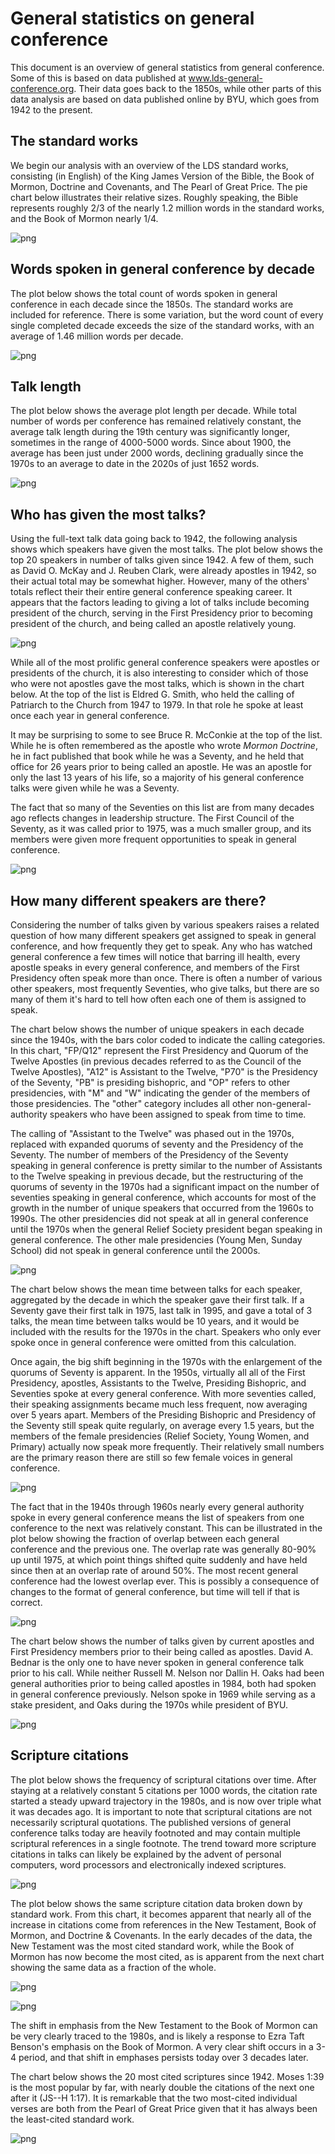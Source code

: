 # General statistics on general conference
This document is an overview of general statistics from general conference. Some of this is based on data published at www.lds-general-conference.org. Their data goes back to the 1850s, while other parts of this data analysis are based on data published online by BYU, which goes from 1942 to the present.

## The standard works
We begin our analysis with an overview of the LDS standard works, consisting (in English) of the King James Version of the Bible, the Book of Mormon, Doctrine and Covenants, and The Pearl of Great Price. The pie chart below illustrates their relative sizes. Roughly speaking, the Bible represents roughly 2/3 of the nearly 1.2 million words in the standard works, and the Book of Mormon nearly 1/4.


    
![png](General%20Stats_files/General%20Stats_3_0.png)
    


## Words spoken in general conference by decade
The plot below shows the total count of words spoken in general conference in each decade since the 1850s. The standard works are included for reference. There is some variation, but the word count of every single completed decade exceeds the size of the standard works, with an average of 1.46 million words per decade.


    
![png](General%20Stats_files/General%20Stats_5_0.png)
    


## Talk length
The plot below shows the average plot length per decade. While total number of words per conference has remained relatively constant, the average talk length during the 19th century was significantly longer, sometimes in the range of 4000-5000 words. Since about 1900, the average has been just under 2000 words, declining gradually since the 1970s to an average to date in the 2020s of just 1652 words.


    
![png](General%20Stats_files/General%20Stats_7_0.png)
    


## Who has given the most talks?
Using the full-text talk data going back to 1942, the following analysis shows which speakers have given the most talks. The plot below shows the top 20 speakers in number of talks given since 1942. A few of them, such as David O. McKay and J. Reuben Clark, were already apostles in 1942, so their actual total may be somewhat higher. However, many of the others' totals reflect their their entire general conference speaking career. It appears that the factors leading to giving a lot of talks include becoming president of the church, serving in the First Presidency prior to becoming president of the church, and being called an apostle relatively young.


    
![png](General%20Stats_files/General%20Stats_10_0.png)
    


While all of the most prolific general conference speakers were apostles or presidents of the church, it is also interesting to consider which of those who were not apostles gave the most talks, which is shown in the chart below. At the top of the list is Eldred G. Smith, who held the calling of Patriarch to the Church from 1947 to 1979. In that role he spoke at least once each year in general conference.

It may be surprising to some to see Bruce R. McConkie at the top of the list. While he is often remembered as the apostle who wrote *Mormon Doctrine*, he in fact published that book while he was a Seventy, and he held that office for 26 years prior to being called an apostle. He was an apostle for only the last 13 years of his life, so a majority of his general conference talks were given while he was a Seventy.

The fact that so many of the Seventies on this list are from many decades ago reflects changes in leadership structure. The First Council of the Seventy, as it was called prior to 1975, was a much smaller group, and its members were given more frequent opportunities to speak in general conference.


    
![png](General%20Stats_files/General%20Stats_12_0.png)
    


## How many different speakers are there?
Considering the number of talks given by various speakers raises a related question of how many different speakers get assigned to speak in general conference, and how frequently they get to speak. Any who has watched general conference a few times will notice that barring ill health, every apostle speaks in every general conference, and members of the First Presidency often speak more than once. There is often a number of various other speakers, most frequently Seventies, who give talks, but there are so many of them it's hard to tell how often each one of them is assigned to speak.

The chart below shows the number of unique speakers in each decade since the 1940s, with the bars color coded to indicate the calling categories. In this chart, "FP/Q12" represent the First Presidency and Quorum of the Twelve Apostles (in previous decades referred to as the Council of the Twelve Apostles), "A12" is Assistant to the Twelve, "P70" is the Presidency of the Seventy, "PB" is presiding bishopric, and "OP" refers to other presidencies, with "M" and "W" indicating the gender of the members of those presidencies. The "other" category includes all other non-general-authority speakers who have been assigned to speak from time to time.

The calling of "Assistant to the Twelve" was phased out in the 1970s, replaced with expanded quorums of seventy and the Presidency of the Seventy. The number of members of the Presidency of the Seventy speaking in general conference is pretty similar to the number of Assistants to the Twelve speaking in previous decade, but the restructuring of the quorums of seventy in the 1970s had a significant impact on the number of seventies speaking in general conference, which accounts for most of the growth in the number of unique speakers that occurred from the 1960s to 1990s. The other presidencies did not speak at all in general conference until the 1970s when the general Relief Society president began speaking in general conference. The other male presidencies (Young Men, Sunday School) did not speak in general conference until the 2000s.


    
![png](General%20Stats_files/General%20Stats_14_0.png)
    


The chart below shows the mean time between talks for each speaker, aggregated by the decade in which the speaker gave their first talk. If a Seventy gave their first talk in 1975, last talk in 1995, and gave a total of 3 talks, the mean time between talks would be 10 years, and it would be included with the results for the 1970s in the chart. Speakers who only ever spoke once in general conference were omitted from this calculation.

Once again, the big shift beginning in the 1970s with the enlargement of the quorums of Seventy is apparent. In the 1950s, virtually all all of the First Presidency, apostles, Assistants to the Twelve, Presiding Bishopric, and Seventies spoke at every general conference. With more seventies called, their speaking assignments became much less frequent, now averaging over 5 years apart. Members of the Presiding Bishopric and Presidency of the Seventy still speak quite regularly, on average every 1.5 years, but the members of the female presidencies (Relief Society, Young Women, and Primary) actually now speak more frequently. Their relatively small numbers are the primary reason there are still so few female voices in general conference.


    
![png](General%20Stats_files/General%20Stats_16_0.png)
    


The fact that in the 1940s through 1960s nearly every general authority spoke in every general conference means the list of speakers from one conference to the next was relatively constant. This can be illustrated in the plot below showing the fraction of overlap between each general conference and the previous one. The overlap rate was generally 80-90% up until 1975, at which point things shifted quite suddenly and have held since then at an overlap rate of around 50%. The most recent general conference had the lowest overlap ever. This is possibly a consequence of changes to the format of general conference, but time will tell if that is correct.


    
![png](General%20Stats_files/General%20Stats_18_0.png)
    


The chart below shows the number of talks given by current apostles and First Presidency members prior to their being called as apostles. David A. Bednar is the only one to have never spoken in general conference talk prior to his call. While neither Russell M. Nelson nor Dallin H. Oaks had been general authorities prior to being called apostles in 1984, both had spoken in general conference previously. Nelson spoke in 1969 while serving as a stake president, and Oaks during the 1970s while president of BYU.


    
![png](General%20Stats_files/General%20Stats_21_0.png)
    


## Scripture citations
The plot below shows the frequency of scriptural citations over time. After staying at a relatively constant 5 citations per 1000 words, the citation rate started a steady upward trajectory in the 1980s, and is now over triple what it was decades ago. It is important to note that scriptural citations are not necessarily scriptural quotations. The published versions of general conference talks today are heavily footnoted and may contain multiple scriptural references in a single footnote. The trend toward more scripture citations in talks can likely be explained by the advent of personal computers, word processors and electronically indexed scriptures.


    
![png](General%20Stats_files/General%20Stats_23_0.png)
    


The plot below shows the same scripture citation data broken down by standard work. From this chart, it becomes apparent that nearly all of the increase in citations come from references in the New Testament, Book of Mormon, and Doctrine & Covenants. In the early decades of the data, the New Testament was the most cited standard work, while the Book of Mormon has now become the most cited, as is apparent from the next chart showing the same data as a fraction of the whole.


    
![png](General%20Stats_files/General%20Stats_26_0.png)
    



    
![png](General%20Stats_files/General%20Stats_27_0.png)
    


The shift in emphasis from the New Testament to the Book of Mormon can be very clearly traced to the 1980s, and is likely a response to Ezra Taft Benson's emphasis on the Book of Mormon. A very clear shift occurs in a 3-4 period, and that shift in emphases persists today over 3 decades later.

The chart below shows the 20 most cited scriptures since 1942. Moses 1:39 is the most popular by far, with nearly double the citations of the next one after it (JS--H 1:17). It is remarkable that the two most-cited individual verses are both from the Pearl of Great Price given that it has always been the least-cited standard work.


    
![png](General%20Stats_files/General%20Stats_29_0.png)
    

